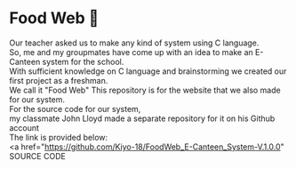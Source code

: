 # Food Web 🍮

Our teacher asked us to make any kind of system using C language.<br>
So, me and my groupmates have come up with an idea to make an E-Canteen system for the school.<br>
With sufficient knowledge on C language and brainstorming we created our first project as a freshman.<br>
We call it "Food Web"
This repository is for the website that we also made for our system. <br>
For the source code for our system, <br>
my classmate John Lloyd made a separate repository for it on his Github account<br>
The link is provided below: <br>
<a href="https://github.com/Kiyo-18/FoodWeb_E-Canteen_System-V.1.0.0" SOURCE CODE</a>
